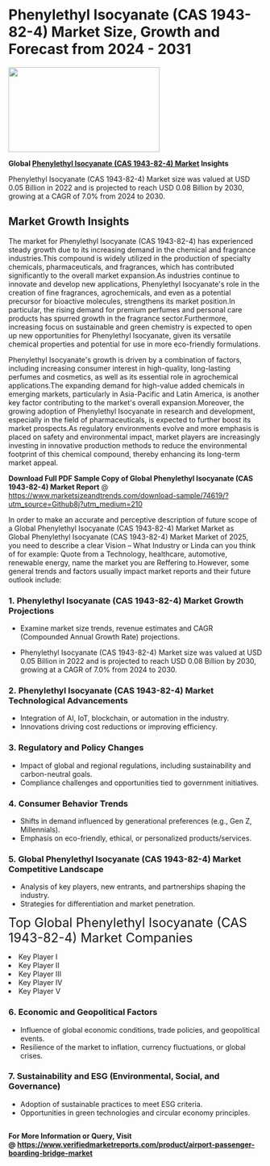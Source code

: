 <H1>Phenylethyl Isocyanate (CAS 1943-82-4) Market Size, Growth and Forecast from 2024 - 2031</H1><img class="aligncenter size-medium wp-image-584254" src="https://thirdeyenews.in/wp-content/uploads/2024/09/Global-Market-Research-300x168.jpeg" alt="" width="300" height="168" /><p><strong>Global&nbsp;<a href="https://www.marketsizeandtrends.com/download-sample/74619/?utm_source=Github8j?utm_medium=210">Phenylethyl Isocyanate (CAS 1943-82-4) Market</a> Insights</strong></p><p>Phenylethyl Isocyanate (CAS 1943-82-4) Market size was valued at USD 0.05 Billion in 2022 and is projected to reach USD 0.08 Billion by 2030, growing at a CAGR of 7.0% from 2024 to 2030.</p><p><h2>Market Growth Insights</h2> <p>The market for Phenylethyl Isocyanate (CAS 1943-82-4) has experienced steady growth due to its increasing demand in the chemical and fragrance industries.This compound is widely utilized in the production of specialty chemicals, pharmaceuticals, and fragrances, which has contributed significantly to the overall market expansion.As industries continue to innovate and develop new applications, Phenylethyl Isocyanate's role in the creation of fine fragrances, agrochemicals, and even as a potential precursor for bioactive molecules, strengthens its market position.In particular, the rising demand for premium perfumes and personal care products has spurred growth in the fragrance sector.Furthermore, increasing focus on sustainable and green chemistry is expected to open up new opportunities for Phenylethyl Isocyanate, given its versatile chemical properties and potential for use in more eco-friendly formulations.</p> <p>Phenylethyl Isocyanate's growth is driven by a combination of factors, including increasing consumer interest in high-quality, long-lasting perfumes and cosmetics, as well as its essential role in agrochemical applications.The expanding demand for high-value added chemicals in emerging markets, particularly in Asia-Pacific and Latin America, is another key factor contributing to the market's overall expansion.Moreover, the growing adoption of Phenylethyl Isocyanate in research and development, especially in the field of pharmaceuticals, is expected to further boost its market prospects.As regulatory environments evolve and more emphasis is placed on safety and environmental impact, market players are increasingly investing in innovative production methods to reduce the environmental footprint of this chemical compound, thereby enhancing its long-term market appeal.</p> <p><span class=""><strong>Download Full PDF Sample Copy of Global Phenylethyl Isocyanate (CAS 1943-82-4) Market Report</strong> @ <a href="https://www.marketsizeandtrends.com/download-sample/74619/?utm_source=Github8j?utm_medium=210" target="_blank">https://www.marketsizeandtrends.com/download-sample/74619/?utm_source=Github8j?utm_medium=210</a></span></p><p>In order to make an accurate and perceptive description of future scope of a Global&nbsp;Phenylethyl Isocyanate (CAS 1943-82-4) Market Market as Global&nbsp;Phenylethyl Isocyanate (CAS 1943-82-4) Market Market of 2025, you need to describe a clear Vision &ndash; What Industry or Linda can you think of for example: Quote from a Technology, healthcare, automotive, renewable energy, name the market you are Reffering to.However, some general trends and factors usually impact market reports and their future outlook include:</p><h3>1.&nbsp;<strong>Phenylethyl Isocyanate (CAS 1943-82-4) Market Growth Projections</strong></h3><ul><li>Examine market size trends, revenue estimates and CAGR (Compounded Annual Growth Rate) projections.</li><li><p>Phenylethyl Isocyanate (CAS 1943-82-4) Market size was valued at USD 0.05 Billion in 2022 and is projected to reach USD 0.08 Billion by 2030, growing at a CAGR of 7.0% from 2024 to 2030.</p></li></ul><h3>2.&nbsp;<strong>Phenylethyl Isocyanate (CAS 1943-82-4) Market Technological Advancements</strong></h3><ul><li>Integration of AI, IoT, blockchain, or automation in the industry.</li><li>Innovations driving cost reductions or improving efficiency.</li></ul><h3>3.&nbsp;<strong>Regulatory and Policy Changes</strong></h3><ul><li>Impact of global and regional regulations, including sustainability and carbon-neutral goals.</li><li>Compliance challenges and opportunities tied to government initiatives.</li></ul><h3>4.&nbsp;<strong>Consumer Behavior Trends</strong></h3><ul><li>Shifts in demand influenced by generational preferences (e.g., Gen Z, Millennials).</li><li>Emphasis on eco-friendly, ethical, or personalized products/services.</li></ul><h3>5.&nbsp;<strong>Global Phenylethyl Isocyanate (CAS 1943-82-4) Market Competitive Landscape</strong></h3><ul><li>Analysis of key players, new entrants, and partnerships shaping the industry.</li><li>Strategies for differentiation and market penetration.</li></ul><p data-pm-slice="1 1 []"><span style="color: inherit; font-family: inherit; font-size: 25px;">Top Global Phenylethyl Isocyanate (CAS 1943-82-4) Market Companies</span></p><div class="" data-test-id=""><p><li>Key Player I</li><li> Key Player II</li><li> Key Player III</li><li> Key Player IV</li><li> Key Player V</li></p></div><h3>6.&nbsp;<strong>Economic and Geopolitical Factors</strong></h3><ul><li>Influence of global economic conditions, trade policies, and geopolitical events.</li><li>Resilience of the market to inflation, currency fluctuations, or global crises.</li></ul><h3>7.&nbsp;<strong>Sustainability and ESG (Environmental, Social, and Governance)</strong></h3><ul><li>Adoption of sustainable practices to meet ESG criteria.</li><li>Opportunities in green technologies and circular economy principles.</li></ul><h2><strong style="font-size: 14px;">For More Information or Query, Visit @&nbsp;</strong><a style="background-color: #ffffff; font-size: 14px;" href="https://www.marketsizeandtrends.com/report/phenylethyl-isocyanate-cas-1943-82-4-market/" target="_blank">https://www.verifiedmarketreports.com/product/airport-passenger-boarding-bridge-market</a></h2>